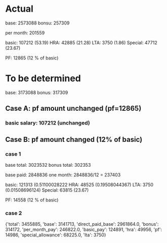 # Actual
base: 2573088
bonsu: 257309


per month: 201559

basic: 107212 (53.19)
HRA: 42885 (21.28)
LTA: 3750 (1.86)
Special: 47712 (23.67)

PF: 12865 (12 % of basic)

# To be determined
base: 3173088
bonus: 317309


## Case A: pf amount unchanged (pf=12865)

### basic salary: 107212 (unchanged)



## Case B: pf amount changed (12% of basic)

### case 1
base total: 3023532
bonus total: 302353

base paid: 2848836
one month: 2848836/12 = 237403



basic: 121313 (0.51100028222
HRA: 48525 (0.19508044367)
LTA: 3750 (0.01508696124)
Special: 63815 (23.67)

PF: 14558 (12 % of basic)

### case 2

{'total': 3455885, 'base': 3141713, 'direct_paid_base': 2961864.0, 'bonus': 314172, 'per_month_pay': 246822.0, 'basic_pay': 124891, 'hra': 49956, 'pf': 14986, 'special_allowance': 68225.0, 'lta': 3750}


